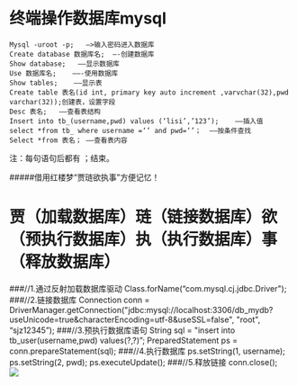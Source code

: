    # 终端操作数据库mysql
```
Mysql -uroot -p;   —>输入密码进入数据库
Create database 数据库名;  —-创建数据库
Show database;   ——显示数据库
Use 数据库名;    ——-使用数据库
Show tables;    ——显示表
Create table 表名(id int, primary key auto increment ,varvchar(32),pwd varchar(32));创建表，设置字段
Desc 表名;   ——查看表结构
Insert into tb_(username,pwd) values (‘lisi’,’123’);    ——插入值
select *from tb_ where username =‘’ and pwd=‘’；  ——按条件查找
Select *from 表名； ——查看表内容
```
注：每句语句后都有 ；结束。

#####借用红楼梦“贾琏欲执事”方便记忆！
# 贾（加载数据库）琏（链接数据库）欲（预执行数据库）执（执行数据库）事（释放数据库）
###//1.通过反射加载数据库驱动
Class.forName(“com.mysql.cj.jdbc.Driver");
###//2.链接数据库
Connection conn = DriverManager.getConnection("jdbc:mysql://localhost:3306/db_mydb?useUnicode=true&characterEncoding=utf-8&useSSL=false", "root", “sjz12345”);
###//3.预执行数据库语句
String sql = "insert into tb_user(username,pwd) values(?,?)”;
PreparedStatement ps = conn.prepareStatement(sql);
###//4.执行数据库
ps.setString(1, username);
ps.setString(2, pwd);
ps.executeUpdate();
###//5.释放链接
conn.close();  
![](https://upload-images.jianshu.io/upload_images/5387585-52c2bb020db0be60.png?imageMogr2/auto-orient/strip%7CimageView2/2/w/1240)